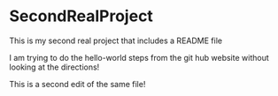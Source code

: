 # SecondRealProject
This is my second real project that includes a README file

I am trying to do the hello-world steps from the git hub website without looking at the directions!

This is a second edit of the same file!
